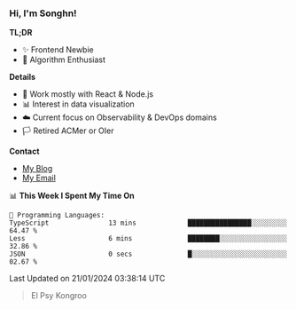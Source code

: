 ### Hi, I'm Songhn!

**TL;DR**

- ✨ Frontend Newbie
- 🎈 Algorithm Enthusiast

**Details**

- 🎯 Work mostly with React & Node.js
- 📊 Interest in data visualization
- ☁️ Current focus on Observability & DevOps domains
- 🏳️ Retired ACMer or OIer

**Contact**
- [My Blog](https://blog.songhn.com)
- [My Email](mailto:songhn233@gmail.com)

<!--START_SECTION:waka-->
📊 **This Week I Spent My Time On** 

```text
💬 Programming Languages: 
TypeScript               13 mins             ████████████████░░░░░░░░░   64.47 % 
Less                     6 mins              ████████░░░░░░░░░░░░░░░░░   32.86 % 
JSON                     0 secs              █░░░░░░░░░░░░░░░░░░░░░░░░   02.67 % 
```


 Last Updated on 21/01/2024 03:38:14 UTC
<!--END_SECTION:waka-->

> El Psy Kongroo
